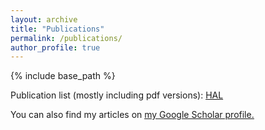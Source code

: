 ```yaml
---
layout: archive
title: "Publications"
permalink: /publications/
author_profile: true
---
```


{% include base_path %}

Publication list (mostly including pdf versions): [HAL](https://hal-imt-atlantique.archives-ouvertes.fr/IMTA_ITI/search/index/?q=%2A&authIdHal_s=francois-rousseau&sort=producedDate_tdate+desc)


You can also find my articles on <u><a href="{{author.googlescholar}}">my Google Scholar profile.

<!-- {% if author.googlescholar %}
  You can also find my articles on <u><a href="{{author.googlescholar}}">my Google Scholar profile</a>.</u>
{% endif %}

{% include base_path %}

{% for post in site.publications reversed %}
  {% include archive-single.html %}
{% endfor %} -->
